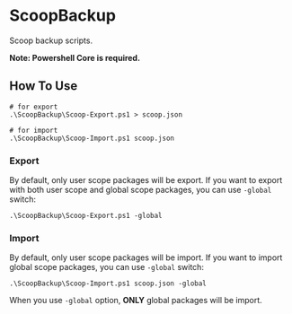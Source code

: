 # ScoopBackup

Scoop backup scripts.

**Note: Powershell Core is required.**

## How To Use

``` pwsh
# for export
.\ScoopBackup\Scoop-Export.ps1 > scoop.json

# for import
.\ScoopBackup\Scoop-Import.ps1 scoop.json
```

### Export

By default, only user scope packages will be export.
If you want to export with both user scope and global scope packages, you can use `-global` switch:

``` pwsh
.\ScoopBackup\Scoop-Export.ps1 -global
```

### Import

By default, only user scope packages will be import.
If you want to import global scope packages, you can use `-global` switch:

``` pwsh
.\ScoopBackup\Scoop-Import.ps1 scoop.json -global
```

When you use `-global` option, **ONLY** global packages will be import.
